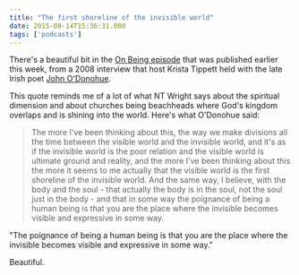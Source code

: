 ```yaml
---
title: "The first shoreline of the invisible world"
date: 2015-08-14T15:36:31.000
tags: ['podcasts']
---
```


There's a beautiful bit in the [On Being episode](http://onbeing.org/program/john-o-donohue-the-inner-landscape-beauty/203) that was published earlier this week, from a 2008 interview that host Krista Tippett held with the late Irish poet [John O'Donohue](https://en.wikipedia.org/wiki/John_O%27Donohue).

This quote reminds me of a lot of what NT Wright says about the spiritual dimension and about churches being beachheads where God's kingdom overlaps and is shining into the world. Here's what O'Donohue said:

> The more I've been thinking about this, the way we make divisions all the time between the visible world and the invisible world, and it's as if the invisible world is the poor relation and the visible world is ultimate ground and reality, and the more I've been thinking about this the more it seems to me actually that the visible world is the first shoreline of the invisible world. And the same way, I believe, with the body and the soul - that actually the body is in the soul, not the soul just in the body - and that in some way the poignance of being a human being is that you are the place where the invisible becomes visible and expressive in some way.

"The poignance of being a human being is that you are the place where the invisible becomes visible and expressive in some way."

Beautiful.
